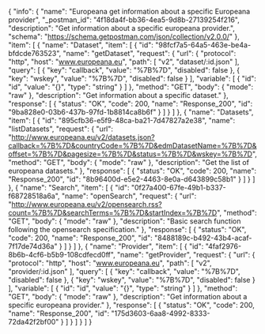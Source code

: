 {
  "info": {
    "name": "Europeana get information about a specific Europeana provider",
    "_postman_id": "4f18da4f-bb36-4ea5-9d8b-27139254f216",
    "description": "Get information about a specific europeana provider.",
    "schema": "https://schema.getpostman.com/json/collection/v2.0.0/"
  },
  "item": [
    {
      "name": "Dataset",
      "item": [
        {
          "id": "98fcf7a5-64a5-463e-be4a-bfdcde763523",
          "name": "getDataset",
          "request": {
            "url": {
              "protocol": "http",
              "host": "www.europeana.eu",
              "path": [
                "v2",
                "dataset/:id.json"
              ],
              "query": [
                {
                  "key": "callback",
                  "value": "%7B%7D",
                  "disabled": false
                },
                {
                  "key": "wskey",
                  "value": "%7B%7D",
                  "disabled": false
                }
              ],
              "variable": [
                {
                  "id": "id",
                  "value": "{}",
                  "type": "string"
                }
              ]
            },
            "method": "GET",
            "body": {
              "mode": "raw"
            },
            "description": "Get information about a specific dataset."
          },
          "response": [
            {
              "status": "OK",
              "code": 200,
              "name": "Response_200",
              "id": "9ba828e0-03b6-437b-97fd-1b8814ca8b6f"
            }
          ]
        }
      ]
    },
    {
      "name": "Datasets",
      "item": [
        {
          "id": "895cfb36-e5f9-48ca-ba21-7d47827a2e38",
          "name": "listDatasets",
          "request": {
            "url": "http://www.europeana.eu/v2/datasets.json?callback=%7B%7D&countryCode=%7B%7D&edmDatasetName=%7B%7D&offset=%7B%7D&pagesize=%7B%7D&status=%7B%7D&wskey=%7B%7D",
            "method": "GET",
            "body": {
              "mode": "raw"
            },
            "description": "Get the list of europeana datasets."
          },
          "response": [
            {
              "status": "OK",
              "code": 200,
              "name": "Response_200",
              "id": "8b96400d-e5e2-4463-8e0a-d643899c58b1"
            }
          ]
        }
      ]
    },
    {
      "name": "Search",
      "item": [
        {
          "id": "0f27a400-67fe-49b1-b337-f68728518a6a",
          "name": "openSearch",
          "request": {
            "url": "http://www.europeana.eu/v2/opensearch.rss?count=%7B%7D&searchTerms=%7B%7D&startIndex=%7B%7D",
            "method": "GET",
            "body": {
              "mode": "raw"
            },
            "description": "Basic search function following the opensearch specification."
          },
          "response": [
            {
              "status": "OK",
              "code": 200,
              "name": "Response_200",
              "id": "8488189c-b492-43b4-acaf-7f17de74d36a"
            }
          ]
        }
      ]
    },
    {
      "name": "Provider",
      "item": [
        {
          "id": "4faf2976-8b6b-4cf6-b5b9-108cdfecd0ff",
          "name": "getProvider",
          "request": {
            "url": {
              "protocol": "http",
              "host": "www.europeana.eu",
              "path": [
                "v2",
                "provider/:id.json"
              ],
              "query": [
                {
                  "key": "callback",
                  "value": "%7B%7D",
                  "disabled": false
                },
                {
                  "key": "wskey",
                  "value": "%7B%7D",
                  "disabled": false
                }
              ],
              "variable": [
                {
                  "id": "id",
                  "value": "{}",
                  "type": "string"
                }
              ]
            },
            "method": "GET",
            "body": {
              "mode": "raw"
            },
            "description": "Get information about a specific europeana provider."
          },
          "response": [
            {
              "status": "OK",
              "code": 200,
              "name": "Response_200",
              "id": "175d3603-6aa8-4992-8333-72da42f2bf00"
            }
          ]
        }
      ]
    }
  ]
}